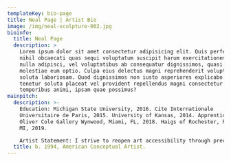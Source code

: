 ```yaml
---
templateKey: bio-page
title: Neal Page | Artist Bio
image: /img/neal-sculpture-002.jpg
bioinfo:
  title: Neal Page
  description: >
    Lorem ipsum dolor sit amet consectetur adipisicing elit. Quis perferendis
    nihil obcaecati quas sequi voluptatum suscipit harum exercitationem qui
    nulla adipisci, vel voluptatibus ab consequatur dignissimos, quasi dicta
    molestiae eum optio. Culpa eius delectus magni reprehenderit voluptate
    soluta laboriosam. Quod dignissimos non iusto asperiores explicabo sapiente
    tenetur soluta placeat vel provident repellendus magni consectetur aut
    temporibus animi, ipsam quae possimus?
mainpitch:
  description: >-
    Education: Michigan State University, 2016. Cite Internationale
    Universitaire de Paris, 2015. University of Kansas, 2014. Apprenticeship:
    Oliver Cole Gallery Wynwood, Miami, FL, 2018. Haigs of Rochester, Rochester,
    MI, 2019. 

    Artist Statement: I strive to reopen art accessibility through precise, conceptual intention. My intent is mastering the blend of art history and contemporary cultural influence into creative & empathic artwork. Bound to no medium, I pursue connectivity in belief to create art bigger than Art itself. As each artwork relates to space, my importance is creating through lived experience and I establish it from a place of service.
  title: b. 1994, American Conceptual Artist.
---
```

